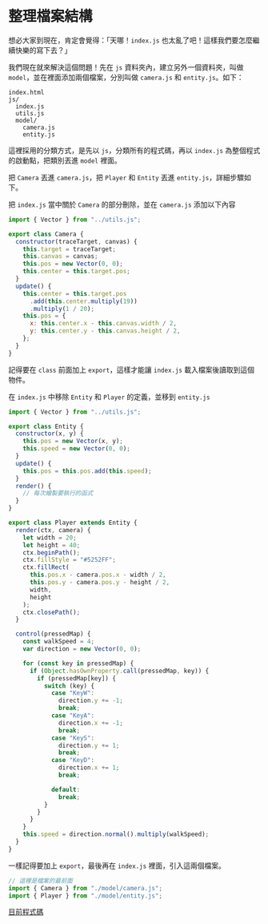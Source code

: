 
# 整理檔案結構

想必大家到現在，肯定會覺得：「天哪！`index.js` 也太亂了吧！這樣我們要怎麼繼續快樂的寫下去？」

我們現在就來解決這個問題！先在 `js` 資料夾內，建立另外一個資料夾，叫做 `model`，並在裡面添加兩個檔案，分別叫做 `camera.js` 和 `entity.js`。如下：

```plain
index.html
js/
  index.js
  utils.js
  model/
    camera.js
    entity.js
```

這裡採用的分類方式，是先以 `js`，分類所有的程式碼，再以 `index.js` 為整個程式的啟動點，把類別丟進 `model` 裡面。

把 `Camera` 丟進 `camera.js`，把 `Player` 和 `Entity` 丟進 `entity.js`，詳細步驟如下。

把 `index.js` 當中關於 `Camera` 的部分刪除，並在 `camera.js` 添加以下內容

```js
import { Vector } from "../utils.js";

export class Camera {
  constructor(traceTarget, canvas) {
    this.target = traceTarget;
    this.canvas = canvas;
    this.pos = new Vector(0, 0);
    this.center = this.target.pos;
  }
  update() {
    this.center = this.target.pos
      .add(this.center.multiply(19))
      .multiply(1 / 20);
    this.pos = {
      x: this.center.x - this.canvas.width / 2,
      y: this.center.y - this.canvas.height / 2,
    };
  }
}
```

記得要在 `class` 前面加上 `export`，這樣才能讓 `index.js` 載入檔案後讀取到這個物件。

在 `index.js` 中移除 `Entity` 和 `Player` 的定義，並移到 `entity.js`

```js
import { Vector } from "../utils.js";

export class Entity {
  constructor(x, y) {
    this.pos = new Vector(x, y);
    this.speed = new Vector(0, 0);
  }
  update() {
    this.pos = this.pos.add(this.speed);
  }
  render() {
    // 每次繪製要執行的函式
  }
}

export class Player extends Entity {
  render(ctx, camera) {
    let width = 20;
    let height = 40;
    ctx.beginPath();
    ctx.fillStyle = "#5252FF";
    ctx.fillRect(
      this.pos.x - camera.pos.x - width / 2,
      this.pos.y - camera.pos.y - height / 2,
      width,
      height
    );
    ctx.closePath();
  }

  control(pressedMap) {
    const walkSpeed = 4;
    var direction = new Vector(0, 0);

    for (const key in pressedMap) {
      if (Object.hasOwnProperty.call(pressedMap, key)) {
        if (pressedMap[key]) {
          switch (key) {
            case "KeyW":
              direction.y += -1;
              break;
            case "KeyA":
              direction.x += -1;
              break;
            case "KeyS":
              direction.y += 1;
              break;
            case "KeyD":
              direction.x += 1;
              break;

            default:
              break;
          }
        }
      }
    }
    this.speed = direction.normal().multiply(walkSpeed);
  }
}
```

一樣記得要加上 `export`，最後再在 `index.js` 裡面，引入這兩個檔案。

```js
// 這裡是檔案的最前面
import { Camera } from "./model/camera.js";
import { Player } from "./model/entity.js";
```

[目前程式碼](https://github.com/coding-impact/coding-impact.github.io/blob/main/saves/restructure/)
